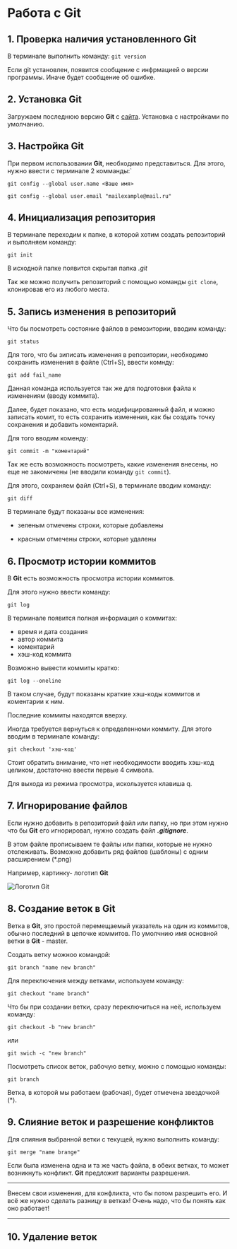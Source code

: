 # Работа с Git
## 1. Проверка наличия установленного Git
В терминале выполнить команду: `git version`

Если git установлен, появится сообщение с инфрмацией о версии программы.
Иначе будет сообщение об ошибке.
## 2. Установка Git
Загружаем последнюю версию **Git** с [сайта](http://git-scm.com/downloads).
Установка с настройками по умолчанию.

## 3. Настройка **Git**

При первом использовании **Git**, необходимо представиться.
Для этого, нужно ввести с терминале 2 комманды:`

```
git config --global user.name <Ваше имя>

git config --global user.email "mailexample@mail.ru"
```

## 4. Инициализация репозитория

В терминале переходим к папке, в которой хотим создать репозиторий и выполняем команду:

`git init`

В исходной папке появится скрытая папка *.git*

Так же можно получить репозиторий с помощью команды `git clone`, клонировав его из любого места.

## 5. Запись изменения в репозиторий

Что бы посмотреть состояние файлов в ремозитории, вводим команду:

`git status`

Для того, что бы зиписать изменения в репозитории, необходимо сохранить изменения в файле (Ctrl+S), ввести комнду:

`git add fail_name`

Данная команда используется так же для подготовки файла к изменениям (вводу коммита).

Далее, будет показано, что есть модифицированный файл, и можно записать комит, то есть сохранить изменения, как бы создать точку сохранения и добавить коментарий.

Для того вводим коменду:

`git commit -m "коментарий"`

Так же есть возможность посмотреть, какие изменения внесены, но еще не закомичены (не вводили команду `git commit`).

Для этого, сохраняем файл (Ctrl+S), в терминале вводим команду:

`git diff`

В терминале будут показаны все изменения:

- зеленым отмечены строки, которые добавлены

- красным отмечены строки, которые удалены

## 6. Просмотр истории коммитов

В **Git** есть возможность просмотра истории коммитов.

Для этого нужно ввести команду:

`git log`

В терминале появится полная информация о коммитах:

- время и дата создания
- автор коммита
- коментарий
- хэш-код коммита

Возможно вывести коммиты кратко:

`git log --oneline`

В таком случае, будут показаны краткие хэш-коды коммитов и коментарии к ним.

Последние коммиты находятся вверху.

Иногда требуется вернуться к определенноми коммиту. Для этого вводим в терминале команду:

`git checkout 'хэш-код'`

Стоит обратить внимание, что нет необходимости вводить хэш-код целиком, достаточно ввести первые 4 символа.

Для выхода из режима просмотра, искользуется клавиша q.

## 7. Игнорирование файлов

Если нужно добавить в репозиторий файл или папку, но при этом нужно что бы **Git** его игнорировал, нужно создать файл ***.gitignore***.

В этом файле прописываем те файлы или папки, которые не нужно отслеживать. Возможно добавить ряд файлов (шаблоны) с одним расширением (*.png)

Например, картинку- логотип **Git**

![Логотип **Git**](logoGit.png)

## 8. Создание веток в Git
Ветка в **Git**, это простой перемещаемый указатель на один из коммитов, обычно последний в цепочке коммитов.
По умолчнию имя основной ветки в **Git** - master.

Создать ветку можноо командой:
```
git branch "name new branch"
```
Для переключения между ветками, используем команду:
```
git checkout "name branch"
```
Что бы при создании ветки, сразу переключиться на неё, используем команду:
```
git checkout -b "new branch"
```
или
```
git swich -c "new branch"
```
Посмотреть список веток, рабочую ветку, можно с помощью команды:
```
git branch
```
Ветка, в которой мы работаем (рабочая), будет отмечена звездочкой (*).

## 9. Слияние веток и разрешение конфликтов
Для слияния выбранной ветки с текущей, нужно выполнить команду:
```
git merge "name brange"
```
Если была изменена одна и та же часть файла, в обеих ветках, то может возникнуть конфликт. **Git** предложит варианты разрешения.

***
Внесем свои изменения, для конфликта, что бы потом разрешить его.
И всё же нужно сделать разницу в ветках!
Очень надо, что бы понять как оно работает!
***
## 10. Удаление веток